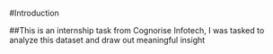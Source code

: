 #Introduction

##This is an internship task from Cognorise Infotech, I was tasked to analyze this dataset and draw out meaningful insight 
